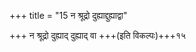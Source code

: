 +++
title = "15 न श्रूद्रो दुह्याद्दुह्याद्वा"

+++
न श्रूद्रो दुह्याद् दुह्याद् वा +++(इति विकल्पः)+++१५  
